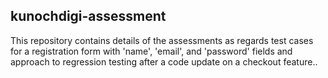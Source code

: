 ## kunochdigi-assessment
This repository contains details of the assessments as regards test cases for a registration form with 'name', 'email', and 'password' fields and approach to regression testing after a code update on a checkout feature..
